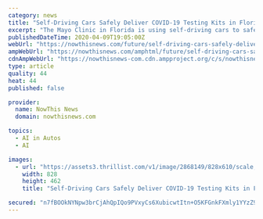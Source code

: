```yaml
---
category: news
title: "Self-Driving Cars Safely Deliver COVID-19 Testing Kits in Florida"
excerpt: "The Mayo Clinic in Florida is using self-driving cars to safely transport medical supplies and COVID-19 tests ... in a time when social distancing is essential to slowing the spread of COVID-19. “Using artificial intelligence enables us to protect staff from exposure to this contagious virus by using cutting-edge autonomous vehicle ..."
publishedDateTime: 2020-04-09T19:05:00Z
webUrl: "https://nowthisnews.com/future/self-driving-cars-safely-deliver-covid-19-testing-kits-in-florida"
ampWebUrl: "https://nowthisnews.com/amphtml/future/self-driving-cars-safely-deliver-covid-19-testing-kits-in-florida"
cdnAmpWebUrl: "https://nowthisnews-com.cdn.ampproject.org/c/s/nowthisnews.com/amphtml/future/self-driving-cars-safely-deliver-covid-19-testing-kits-in-florida"
type: article
quality: 44
heat: 44
published: false

provider:
  name: NowThis News
  domain: nowthisnews.com

topics:
  - AI in Autos
  - AI

images:
  - url: "https://assets3.thrillist.com/v1/image/2868149/828x610/scale;jpeg_quality=70"
    width: 828
    height: 462
    title: "Self-Driving Cars Safely Deliver COVID-19 Testing Kits in Florida"

secured: "n7fBOOkNYNpw3brCjAhQpIQo9PVxyCs6XubicwtItn+O5KFGnkFXmly1YYzZ9j8+0h30NaIqv7lvVG9EFXIzlZva+RRiuZpd200ytd+tOGAwaqWOcER3a58HNnLOdW2D/Uf4+QbFxhwQgdRaH2vSZgl2xxr1SKaKbILVMgJSwPHABdbh0z57Opgk0hoI3eG0y1WEAu6hTXzuz4UOPIcnT2Llc2oCyA+JNxI8OpWm3n4YC45NRKmBlRUlPPmj2haClCWy4pAUIEC2JV/Q+2+nP8jK9RxZ3+YIbc6mgC+nr8zgJK+yXWbDhsJBWpzv2ozWEPE++j8ZYF1qjMDzyTh6up+ssRBYmrU9egqp83WgkAB05dupWcbBik5XMdFdt9/FlOBzLN1LJkNcyCYnzzHosAVKsgaGSqOgXxNBzDjZ42Tqtms9erUTUAQmXKR/F1i5gL2CayihgRwQ4PaiOesHrabtlRTG/jvVoVwzLIeHVtc=;kSF7Naq7aNTwZXT6ISKJPg=="
---
```


